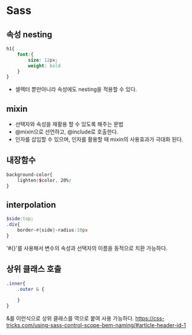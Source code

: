 # Sass

## 속성 nesting

```scss
h1{
    font:{
        size: 12px;
        weight: bold
    }
}
```

- 셀렉터 뿐만아니라 속성에도 nesting을 적용할 수 있다. 



## mixin

- 선택자와 속성을 재활용 할 수 있도록 해주는 문법
- @mixin으로 선언하고, @include로 호출한다. 
- 인자를 삽입할 수 있으며, 인자를 활용할 때 mixin의 사용효과가 극대화 된다. 



## 내장함수

```scss
background-color{
    lighten($color, 20%)
}
```



## interpolation

```scss
$side:top;
.div{
    border-#{side}-radius:10px
}
```

'#{}'를 사용해서 변수의 속성과 선택자의 이름을 동적으로 치환 가능하다. 

## 상위 클래스 호출

```scss
.inner{
    .outer & {
    
    }
}
```

&를 이런식으로 상위 클래스를 역으로 붙여 사용 가능하다.
https://css-tricks.com/using-sass-control-scope-bem-naming/#article-header-id-1
